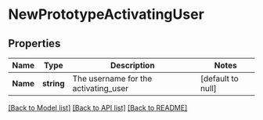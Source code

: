 # NewPrototypeActivatingUser

## Properties
Name | Type | Description | Notes
------------ | ------------- | ------------- | -------------
**Name** | **string** | The username for the activating_user | [default to null]

[[Back to Model list]](../README.md#documentation-for-models) [[Back to API list]](../README.md#documentation-for-api-endpoints) [[Back to README]](../README.md)


